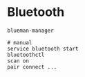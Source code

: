 # Bluetooth
```
blueman-manager

# manual
service bluetooth start
bluetoothctl
scan on
pair connect ...

```
